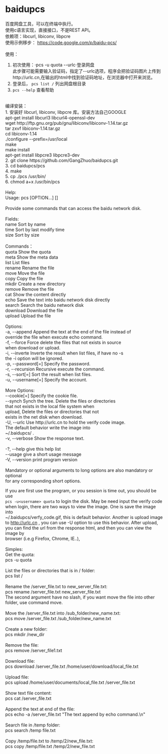 baidupcs
========
百度网盘工具，可以在终端中执行。 <br />
使用c语言实现，直接接口，不是REST API。 <br />
依赖项：libcurl, libiconv, libpcre <br />
使用示例移步： https://code.google.com/p/baidu-pcs/ <br />
<br />
使用：<br />
1. 初次使用：·pcs -u<username> quota --urlc·登录网盘 <br />
此步骤可能需要输入验证码，指定了--urlc选项，程序会把验证码图片上传到http://urlc.cn,在输出的html中找到验证码地址，在浏览器中打开来浏览。 <br />
2. 登录后， `pcs list /` 列出网盘根目录 <br />
3. `pcs --help` 查看帮助 <br />
<br />
编译安装： <br />
1. 安装好 libcurl, libiconv, libpcre 库。安装方法自己GOOGLE <br />
  apt-get install libcurl3 libcurl4-openssl-dev <br />
  wget http://ftp.gnu.org/pub/gnu/libiconv/libiconv-1.14.tar.gz <br />
  tar zxvf libiconv-1.14.tar.gz <br />
  cd libiconv-1.14 <br />
  ./configure --prefix=/usr/local <br />
  make <br />
  make install <br />
  apt-get install libpcre3 libpcre3-dev  <br />
2. git clone https://github.com/GangZhuo/baidupcs.git <br />
3. cd baidupcs/pcs <br />
4. make <br />
5. cp ./pcs /usr/bin/ <br />
6. chmod a+x /usr/bin/pcs <br />
<br />
Help: <br />
Usage: pcs [OPTION...] <command> [<args>] <br />
 <br />
Provide some commands that can access the baidu network disk. <br />
 <br />
Fields:  <br />
  name                    Sort by name <br />
  time                    Sort by last modify time <br />
  size                    Sort by size <br />
 <br />
Commands： <br />
  quota                    Show the quota <br />
  meta                     Show the meta data <br />
  list                     List files <br />
  rename                   Rename the file <br />
  move                     Move the file <br />
  copy                     Copy the file <br />
  mkdir                    Create a new directory <br />
  remove                   Remove the file <br />
  cat                      Show the content directly <br />
  echo                     Save the text into baidu network disk directly <br />
  search                   Search the baidu network disk <br />
  download                 Download the file <br />
  upload                   Upload the file <br />
 <br />
 Options: <br />
  -a, --append               Append the text at the end of the file instead of <br />
                             override the file when execute echo command. <br />
  -f, --force                Force delete the files that not exists in source <br />
                             when download or upload. <br />
  -i, --inverte              Inverte the result when list files, if have no -s <br />
                             the -i option will be ignored. <br />
  -p, --password[=<password>]   Specify the password. <br />
  -r, --recursion            Recursive execute the command. <br />
  -s, --sort[=<field>]       Sort the result when list files.  <br />
  -u, --username[=<username>]   Specify the account. <br />
 <br />
 More Options: <br />
      --cookie[=<cookiefile>]   Specify the cookie file. <br />
      --synch                Synch the tree. Delete the files or directories <br />
                             that not exists in the local file system when <br />
                             upload, Delete the files or directories that not <br />
                             exists in the net disk when download. <br />
  -U, --urlc                 Use http://urlc.cn to hold the verify code image. <br />
                             The default behavior write the image into <br />
                             ~/.baidupcs/ . <br />
  -v, --verbose              Show the response text. <br />
 <br />
  -?, --help                 give this help list <br />
      --usage                give a short usage message <br />
  -V, --version              print program version <br />
 <br />
Mandatory or optional arguments to long options are also mandatory or optional <br />
for any corresponding short options. <br />


If you are first use the program, or you session is time out, you should be use <br />
`pcs -u<username> quota` to login the disk. May be need input the verify code <br />
when login, there are two ways to view the image. One is save the image into <br />
~/.baidupcs/verfy_code.gif, this is default behavior. Another is upload image <br />
to http://urlc.cn , you can use -U option to use this behavior. After upload, <br />
you can find the url from the response html, and then you can view the image by <br />
browser (i.e.g Firefox, Chrome, IE..),  <br />
 <br />
Simples: <br />
  Get the quota: <br />
      pcs -u<username> quota <br />
 <br />
  List the files or directories that is in / folder: <br />
      pcs list / <br />
 <br />
  Rename the /server_file.txt to new_server_file.txt: <br />
      pcs rename /server_file.txt new_server_file.txt <br />
  The second argument have no slash, if you want move the file into other <br />
folder, use command move. <br />
 <br />
  Move the /server_file.txt into /sub_folder/new_name.txt: <br />
      pcs move /server_file.txt /sub_folder/new_name.txt <br />
 <br />
  Create a new folder: <br />
      pcs mkdir /new_dir <br />
 <br />
  Remove the file: <br />
      pcs remove /server_file1.txt <br />
 <br />
  Download file: <br />
      pcs download /server_file.txt /home/user/download/local_file.txt <br />
 <br />
  Upload file: <br />
      pcs upload /home/user/documents/local_file.txt /server_file.txt <br />
 <br />
  Show text file content: <br />
      pcs cat /server_file.txt <br />
 <br />
  Append the text at end of the file: <br />
      pcs echo -a /server_file.txt "The text append by echo command.\n" <br />
 <br />
  Search file in /temp folder: <br />
      pcs search /temp file.txt <br />
 <br />
  Copy /temp/file.txt to /temp/2/new_file.txt: <br />
      pcs copy /temp/file.txt /temp/2/new_file.txt <br />
 <br />
 <br />